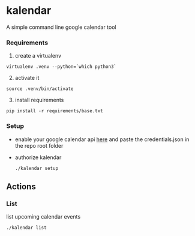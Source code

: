 # kalendar
A simple command line google calendar tool

### Requirements 

1. create a virtualenv

```
virtualenv .venv --python=`which python3`
```

2. activate it
```
source .venv/bin/activate
```

3. install requirements
```
pip install -r requirements/base.txt
```

### Setup

* enable your google calendar api [here](https://developers.google.com/calendar/quickstart/python) and paste the credentials.json in the repo root folder

* authorize kalendar
  ```
  ./kalendar setup
  ```

## Actions

### List

list upcoming calendar events

```
./kalendar list
```


